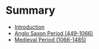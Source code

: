 # Summary

* [Introduction](README.md)
* [Anglo Saxon Period (449-1066)](1_anglo_saxon_period_449-1066.md)
* [Medieval Period (1066-1485)](2_medieval_period_1066-1485.md)

